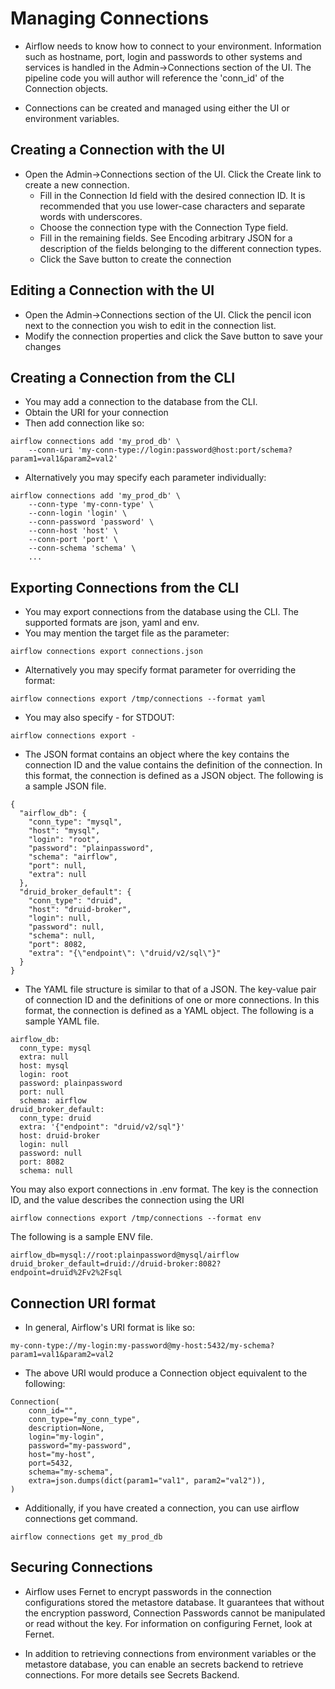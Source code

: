 # Managing Connections
- Airflow needs to know how to connect to your environment. Information such as hostname, port, login and passwords to other systems and services is handled in the Admin->Connections section of the UI. The pipeline code you will author will reference the 'conn_id' of the Connection objects.

- Connections can be created and managed using either the UI or environment variables.

## Creating a Connection with the UI
- Open the Admin->Connections section of the UI. Click the Create link to create a new connection.
  - Fill in the Connection Id field with the desired connection ID. It is recommended that you use lower-case characters and separate words with underscores.
  - Choose the connection type with the Connection Type field.
  - Fill in the remaining fields. See Encoding arbitrary JSON for a description of the fields belonging to the different connection types.
  - Click the Save button to create the connection


## Editing a Connection with the UI
- Open the Admin->Connections section of the UI. Click the pencil icon next to the connection you wish to edit in the connection list.
- Modify the connection properties and click the Save button to save your changes

## Creating a Connection from the CLI
- You may add a connection to the database from the CLI.
- Obtain the URI for your connection
- Then add connection like so:
```
airflow connections add 'my_prod_db' \
    --conn-uri 'my-conn-type://login:password@host:port/schema?param1=val1&param2=val2'
```

- Alternatively you may specify each parameter individually:
```
airflow connections add 'my_prod_db' \
    --conn-type 'my-conn-type' \
    --conn-login 'login' \
    --conn-password 'password' \
    --conn-host 'host' \
    --conn-port 'port' \
    --conn-schema 'schema' \
    ...
```

## Exporting Connections from the CLI
- You may export connections from the database using the CLI. The supported formats are json, yaml and env.
- You may mention the target file as the parameter:
```
airflow connections export connections.json
```
- Alternatively you may specify format parameter for overriding the format:
```
airflow connections export /tmp/connections --format yaml
```

- You may also specify - for STDOUT:
```
airflow connections export -
```

- The JSON format contains an object where the key contains the connection ID and the value contains the definition of the connection. In this format, the connection is defined as a JSON object. The following is a sample JSON file.
```
{
  "airflow_db": {
    "conn_type": "mysql",
    "host": "mysql",
    "login": "root",
    "password": "plainpassword",
    "schema": "airflow",
    "port": null,
    "extra": null
  },
  "druid_broker_default": {
    "conn_type": "druid",
    "host": "druid-broker",
    "login": null,
    "password": null,
    "schema": null,
    "port": 8082,
    "extra": "{\"endpoint\": \"druid/v2/sql\"}"
  }
}
```

- The YAML file structure is similar to that of a JSON. The key-value pair of connection ID and the definitions of one or more connections. In this format, the connection is defined as a YAML object. The following is a sample YAML file.
```
airflow_db:
  conn_type: mysql
  extra: null
  host: mysql
  login: root
  password: plainpassword
  port: null
  schema: airflow
druid_broker_default:
  conn_type: druid
  extra: '{"endpoint": "druid/v2/sql"}'
  host: druid-broker
  login: null
  password: null
  port: 8082
  schema: null
```

You may also export connections in .env format. The key is the connection ID, and the value describes the connection using the URI
```
airflow connections export /tmp/connections --format env
```

The following is a sample ENV file.
```
airflow_db=mysql://root:plainpassword@mysql/airflow
druid_broker_default=druid://druid-broker:8082?endpoint=druid%2Fv2%2Fsql
```

## Connection URI format
- In general, Airflow's URI format is like so:
```
my-conn-type://my-login:my-password@my-host:5432/my-schema?param1=val1&param2=val2
```

- The above URI would produce a Connection object equivalent to the following:
```
Connection(
    conn_id="",
    conn_type="my_conn_type",
    description=None,
    login="my-login",
    password="my-password",
    host="my-host",
    port=5432,
    schema="my-schema",
    extra=json.dumps(dict(param1="val1", param2="val2")),
)
```

- Additionally, if you have created a connection, you can use airflow connections get command.
```
airflow connections get my_prod_db
```


## Securing Connections
- Airflow uses Fernet to encrypt passwords in the connection configurations stored the metastore database. It guarantees that without the encryption password, Connection Passwords cannot be manipulated or read without the key. For information on configuring Fernet, look at Fernet.

- In addition to retrieving connections from environment variables or the metastore database, you can enable an secrets backend to retrieve connections. For more details see Secrets Backend.
